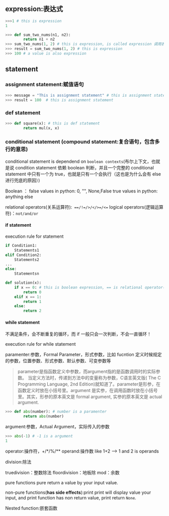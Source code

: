 
## expression:表达式

```python
>>>1 # this is expression
1

>>> def sum_two_nums(n1, n2):
        return n1 + n2
>>> sum_two_nums(1, 2) # this is expression, is called expression 调用表达式
>>> result = sum_two_nums(1, 2) # this is expression
>>> 100 # a value is also expression
```

## statement

### assignment statement:赋值语句

```python
>>> message = "This is assignment statement" # this is assignment statement
>>> result = 100  # this is assignment statement
```

### def statement
```python
>>> def square(x): # this is def statement
        return mul(x, x)
```

### conditional statement (compound statement:复合语句，包含多行的意思)

conditional statement is dependend on `boolean contexts`(布尔上下文，也就是说 condition statement 依赖 boolean 判断，并且一个完整的 conditional statement 中只有一个为 true，也就是只有一个会执行（这也是为什么会有 else 进行兜底的原因）)

Boolean ：
false values in python: 0, "", None,False
true values in python: anything else

relational operators(关系运算符):` ==/!=/>/</>=/<=`
logical operators(逻辑运算符)：`not/and/or`

#### if statement

execution rule for statement

```python
if Condition1:
    Statements1
elif Condition2:
    Statements2
...
else:
    Statementsn
```


```python
def solution(x):
    if x == 0: # this is boolean expression, == is relational operator(关系运)
        return 0
    elif x == 1:
        return 1
    else:
        return 2
```

#### while statement

不满足条件，会不断重复的循环，而 if 一般只会一次判断，不会一直循环！

execution rule for while statement


paramenter:参数，Formal Parameter，形式参数，比如 fucntion 定义时候规定的参数，位置参数、形式参数、默认参数、可变参数等

> parameter是指函数定义中参数，而argument指的是函数调用时的实际参数。 当定义方法时，传递到方法中的变量称为参数，C语言英文版( The C Programming Language, 2nd Edition)就知道了。parameter是形参，在函数定义时放在小括号里。argument 是实参，在调用函数时放在小括号里。其实，形参的原本英文是 formal argument, 实参的原本英文是 actual argument.

```python
>>> def abs(number): # number is a paramenter
        return abs(number)
```

argument:参数，Actual Argument，实际传入的参数

```python
>>> abs(-1) # -1 is a argument
1
```


operator:操作符，+/*/%/**
operand:操作数 like 1+2 --> 1 and 2 is operands

division:除法

truedivision：整数除法
floordivision：地板除
mod：余数




pure functions
pure return a value by your input value.

non-pure functions(**has side effects**):print
print will display value your input, and print function has non return value, print return `None`.


Nested function:嵌套函数


